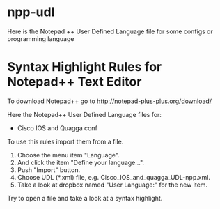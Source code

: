 # npp-udl
Here is the Notepad ++ User Defined Language file for some configs or programming language

Syntax Highlight Rules for Notepad++ Text Editor
================================================

To download Notepad++ go to http://notepad-plus-plus.org/download/

Here the Notepad++ User Defined Language files for:
- Cisco IOS and Quagga conf


To use this rules import them from a file.

1. Choose the menu item "Language".
2. And click the item "Define your language...".
3. Push "Import" button.
4. Choose UDL (*.xml) file, e.g. Cisco_IOS_and_quagga_UDL-npp.xml.
5. Take a look at dropbox named "User Language:" for the new item.
 
Try to open a file and take a look at a syntax highlight.
